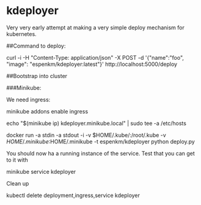 # kdeployer

Very very early attempt at making a very simple deploy mechanism for kubernetes.

##Command to deploy:

curl -i -H "Content-Type: application/json" -X POST -d '{"name":"foo", "image": "espenkm/kdeployer:latest"}' http://localhost:5000/deploy

##Bootstrap into cluster

###Minikube:

We need ingress:

minikube addons enable ingress

echo "$(minikube ip) kdeployer.minikube.local" | sudo tee -a /etc/hosts

docker run -a stdin -a stdout -i -v $HOME/.kube/:/root/.kube -v $HOME/.minikube:$HOME/.minikube -t espenkm/kdeployer python deploy.py

You should now ha a running instance of the service. Test that you can get to it with

minikube service kdeployer

Clean up

kubectl delete deployment,ingress,service kdeployer

